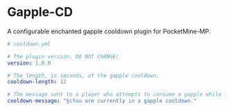 # Gapple-CD
A configurable enchanted gapple cooldown plugin for PocketMine-MP.

```yaml
# cooldown.yml

# The plugin version. DO NOT CHANGE!
version: 1.0.0

# The length, in seconds, of the gapple cooldown.
cooldown-length: 12

# The message sent to a player who attempts to consume a gapple while in cooldown.
cooldown-message: "§cYou are currently in a gapple cooldown."
